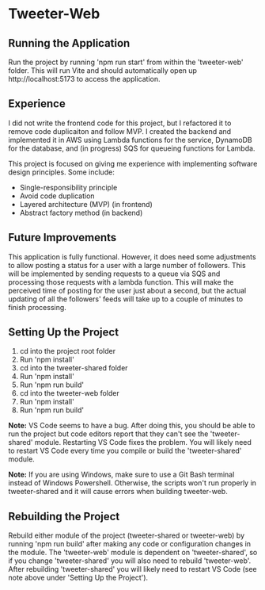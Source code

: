 # Tweeter-Web

## Running the Application
Run the project by running 'npm run start' from within the 'tweeter-web' folder. This will run Vite and should automatically open up http://localhost:5173 to access the application.

## Experience
I did not write the frontend code for this project, but I refactored it to remove code duplicaiton and follow MVP. I created the backend and implemented it in AWS using Lambda functions for the service, DynamoDB for the database, and (in progress) SQS for queueing functions for Lambda.

This project is focused on giving me experience with implementing software design principles. Some include:
- Single-responsibility principle
- Avoid code duplication
- Layered architecture (MVP) (in frontend)
- Abstract factory method (in backend)

## Future Improvements
This application is fully functional. However, it does need some adjustments to allow posting a status for a user with a large number of followers. This will be implemented by sending requests to a queue via SQS and processing those requests with a lambda function. This will make the perceived time of posting for the user just about a second, but the actual updating of all the followers' feeds will take up to a couple of minutes to finish processing.

## Setting Up the Project
1. cd into the project root folder
1. Run 'npm install'
1. cd into the tweeter-shared folder
1. Run 'npm install'
1. Run 'npm run build'
1. cd into the tweeter-web folder
1. Run 'npm install'
1. Run 'npm run build'

**Note:** VS Code seems to have a bug. After doing this, you should be able to run the project but code editors report that they can't see the 'tweeter-shared' module. Restarting VS Code fixes the problem. You will likely need to restart VS Code every time you compile or build the 'tweeter-shared' module.

**Note:** If you are using Windows, make sure to use a Git Bash terminal instead of Windows Powershell. Otherwise, the scripts won't run properly in tweeter-shared and it will cause errors when building tweeter-web.

## Rebuilding the Project
Rebuild either module of the project (tweeter-shared or tweeter-web) by running 'npm run build' after making any code or configuration changes in the module. The 'tweeter-web' module is dependent on 'tweeter-shared', so if you change 'tweeter-shared' you will also need to rebuild 'tweeter-web'. After rebuilding 'tweeter-shared' you will likely need to restart VS Code (see note above under 'Setting Up the Project').
